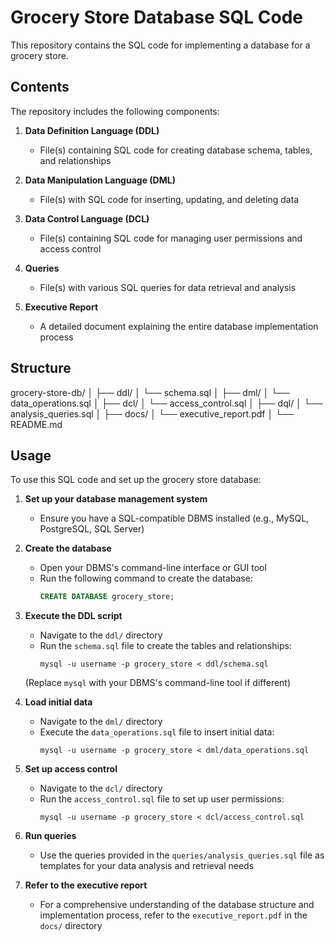 # Grocery Store Database SQL Code

This repository contains the SQL code for implementing a database for a grocery store.

## Contents

The repository includes the following components:

1. **Data Definition Language (DDL)**
   - File(s) containing SQL code for creating database schema, tables, and relationships

2. **Data Manipulation Language (DML)**
   - File(s) with SQL code for inserting, updating, and deleting data

3. **Data Control Language (DCL)**
   - File(s) containing SQL code for managing user permissions and access control

4. **Queries**
   - File(s) with various SQL queries for data retrieval and analysis

5. **Executive Report**
   - A detailed document explaining the entire database implementation process

## Structure

grocery-store-db/
│
├── ddl/
│   └── schema.sql
│
├── dml/
│   └── data_operations.sql
│
├── dcl/
│   └── access_control.sql
│
├── dql/
│   └── analysis_queries.sql
│
├── docs/
│   └── executive_report.pdf
│
└── README.md



## Usage

To use this SQL code and set up the grocery store database:

1. **Set up your database management system**
   - Ensure you have a SQL-compatible DBMS installed (e.g., MySQL, PostgreSQL, SQL Server)

2. **Create the database**
   - Open your DBMS's command-line interface or GUI tool
   - Run the following command to create the database:
     ```sql
     CREATE DATABASE grocery_store;
     ```

3. **Execute the DDL script**
   - Navigate to the `ddl/` directory
   - Run the `schema.sql` file to create the tables and relationships:
     ```
     mysql -u username -p grocery_store < ddl/schema.sql
     ```
   (Replace `mysql` with your DBMS's command-line tool if different)

4. **Load initial data**
   - Navigate to the `dml/` directory
   - Execute the `data_operations.sql` file to insert initial data:
     ```
     mysql -u username -p grocery_store < dml/data_operations.sql
     ```

5. **Set up access control**
   - Navigate to the `dcl/` directory
   - Run the `access_control.sql` file to set up user permissions:
     ```
     mysql -u username -p grocery_store < dcl/access_control.sql
     ```

6. **Run queries**
   - Use the queries provided in the `queries/analysis_queries.sql` file as templates for your data analysis and retrieval needs

7. **Refer to the executive report**
   - For a comprehensive understanding of the database structure and implementation process, refer to the `executive_report.pdf` in the `docs/` directory
